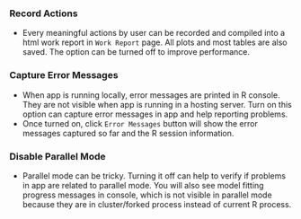 ### Record Actions
- Every meaningful actions by user can be recorded and compiled into a html work report in `Work Report` page. All plots and most tables are also saved. The option can be turned off to improve performance.

### Capture Error Messages
- When app is running locally, error messages are printed in R console. They are not visible when app is running in a hosting server. Turn on this option can capture error messages in app and help reporting problems. 
- Once turned on, click `Error Messages` button will show the error messages captured so far and the R session information.

### Disable Parallel Mode
- Parallel mode can be tricky. Turning it off can help to verify if problems in app are related to parallel mode. You will also see model fitting progress messages in console, which is not visible in parallel mode because they are in cluster/forked process instead of current R process.

